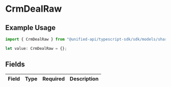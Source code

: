 # CrmDealRaw

## Example Usage

```typescript
import { CrmDealRaw } from "@unified-api/typescript-sdk/sdk/models/shared";

let value: CrmDealRaw = {};
```

## Fields

| Field       | Type        | Required    | Description |
| ----------- | ----------- | ----------- | ----------- |